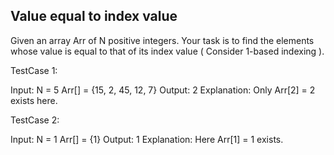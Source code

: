 Value equal to index value
---------------------------------
Given an array Arr of N positive integers. Your task is to find the elements whose value is equal to that of its index value ( Consider 1-based indexing ).

TestCase 1:

Input:
N = 5
Arr[] = {15, 2, 45, 12, 7}
Output: 2
Explanation: Only Arr[2] = 2 exists here.

TestCase 2:

Input: 
N = 1
Arr[] = {1}
Output: 1
Explanation: Here Arr[1] = 1 exists.